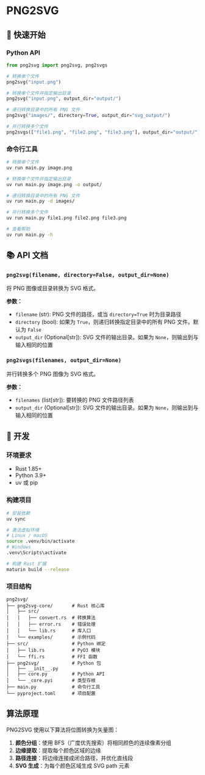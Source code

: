 # PNG2SVG

## 🚀 快速开始

### Python API

```python
from png2svg import png2svg, png2svgs

# 转换单个文件
png2svg("input.png")

# 转换单个文件并指定输出目录
png2svg("input.png", output_dir="output/")

# 递归转换目录中的所有 PNG 文件
png2svg("images/", directory=True, output_dir="svg_output/")

# 并行转换多个文件
png2svgs(["file1.png", "file2.png", "file3.png"], output_dir="output/")
```

### 命令行工具

```bash
# 转换单个文件
uv run main.py image.png

# 转换单个文件并指定输出目录
uv run main.py image.png -o output/

# 递归转换目录中的所有 PNG 文件
uv run main.py -d images/

# 并行转换多个文件
uv run main.py file1.png file2.png file3.png

# 查看帮助
uv run main.py -h
```

## 📚 API 文档

### `png2svg(filename, directory=False, output_dir=None)`

将 PNG 图像或目录转换为 SVG 格式。

**参数：**
- `filename` (str): PNG 文件的路径，或当 `directory=True` 时为目录路径
- `directory` (bool): 如果为 `True`，则递归转换指定目录中的所有 PNG 文件。默认为 `False`
- `output_dir` (Optional[str]): SVG 文件的输出目录。如果为 `None`，则输出到与输入相同的位置

### `png2svgs(filenames, output_dir=None)`

并行转换多个 PNG 图像为 SVG 格式。

**参数：**
- `filenames` (list[str]): 要转换的 PNG 文件路径列表
- `output_dir` (Optional[str]): SVG 文件的输出目录。如果为 `None`，则输出到与输入相同的位置

## 🔧 开发

### 环境要求

- Rust 1.85+
- Python 3.9+
- uv 或 pip

### 构建项目

```bash
# 安装依赖
uv sync

# 激活虚拟环境
# Linux / macOS
source .venv/bin/activate
# Windows
.venv\Scripts\activate

# 构建 Rust 扩展
maturin build --release
```

### 项目结构

```
png2svg/
├── png2svg-core/       # Rust 核心库
│   ├── src/
│   │   ├── convert.rs  # 转换算法
│   │   ├── error.rs    # 错误处理
│   │   └── lib.rs      # 库入口
│   └── examples/       # 示例代码
├── src/                # Python 绑定
│   ├── lib.rs          # PyO3 模块
│   └── ffi.rs          # FFI 函数
├── png2svg/            # Python 包
│   ├── __init__.py
│   ├── core.py         # Python API
│   └── _core.pyi       # 类型存根
├── main.py             # 命令行工具
└── pyproject.toml      # 项目配置
```

## 算法原理

PNG2SVG 使用以下算法将位图转换为矢量图：

1. **颜色分组**：使用 BFS（广度优先搜索）将相同颜色的连续像素分组
2. **边缘提取**：提取每个颜色区域的边缘
3. **路径连接**：将边缘连接成闭合路径，并优化直线段
4. **SVG 生成**：为每个颜色区域生成 SVG path 元素
